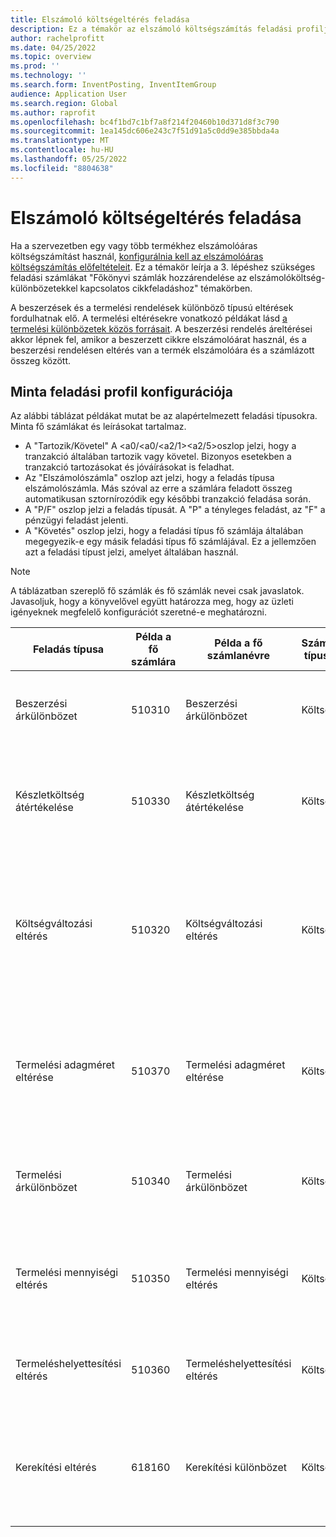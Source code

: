 ```yaml
---
title: Elszámoló költségeltérés feladása
description: Ez a témakör az elszámoló költségszámítás feladási profiljainak beállításával kapcsolatban tartalmaz tájékoztatást.
author: rachelprofitt
ms.date: 04/25/2022
ms.topic: overview
ms.prod: ''
ms.technology: ''
ms.search.form: InventPosting, InventItemGroup
audience: Application User
ms.search.region: Global
ms.author: raprofit
ms.openlocfilehash: bc4f1bd7c1bf7a8f214f20460b10d371d8f3c790
ms.sourcegitcommit: 1ea145dc606e243c7f51d91a5c0dd9e385bbda4a
ms.translationtype: MT
ms.contentlocale: hu-HU
ms.lasthandoff: 05/25/2022
ms.locfileid: "8804638"
---
```

# <a name="standard-cost-variance-posting"></a>Elszámoló költségeltérés feladása

Ha a szervezetben egy vagy több termékhez elszámolóáras költségszámítást használ, [konfigurálnia kell az elszámolóáras költségszámítás előfeltételeit](/supply-chain/cost-management/prerequisites-standard-costs.md). Ez a témakör leírja a 3. lépéshez szükséges feladási számlákat "Főkönyvi számlák hozzárendelése az elszámolóköltség-különbözetekkel kapcsolatos cikkfeladáshoz" témakörben.

A beszerzések és a termelési rendelések különböző típusú eltérések fordulhatnak elő. A termelési eltérésekre vonatkozó példákat lásd [a termelési különbözetek közös forrásait](/supply-chain/cost-management/common-sources-of-production-variances.md). A beszerzési rendelés áreltérései akkor lépnek fel, amikor a beszerzett cikkre elszámolóárat használ, és a beszerzési rendelésen eltérés van a termék elszámolóára és a számlázott összeg között.

## <a name="sample-posting-profile-configuration"></a>Minta feladási profil konfigurációja

Az alábbi táblázat példákat mutat be az alapértelmezett feladási típusokra. Minta fő számlákat és leírásokat tartalmaz.

- A "Tartozik/Követel" A <a0/<a0/<a2/1><a2/5>oszlop jelzi, hogy a tranzakció általában tartozik vagy követel. Bizonyos esetekben a tranzakció tartozásokat és jóváírásokat is feladhat.
- Az "Elszámolószámla" oszlop azt jelzi, hogy a feladás típusa elszámolószámla. Más szóval az erre a számlára feladott összeg automatikusan sztornírozódik egy későbbi tranzakció feladása során.
- A "P/F" oszlop jelzi a feladás típusát. A "P" a tényleges feladást, az "F" a pénzügyi feladást jelenti.
- A "Követés" oszlop jelzi, hogy a feladási típus fő számlája általában megegyezik-e egy másik feladási típus fő számlájával. Ez a jellemzően azt a feladási típust jelzi, amelyet általában használ.

> [!NOTE]
> A táblázatban szereplő fő számlák és fő számlák nevei csak javaslatok. Javasoljuk, hogy a könyvelővel együtt határozza meg, hogy az üzleti igényeknek megfelelő konfigurációt szeretné-e meghatározni.

| Feladás típusa | Példa a fő számlára | Példa a fő számlanévre | Számla típusa | Tartozik/követel? | Elszámolási számla | K/F | Kövesse | Leírás |
|--------------|----------------------|---------------------------|--------------|---------------|------------------|-----|--------|-------------|
| Beszerzési árkülönbözet | 510310 | Beszerzési árkülönbözet | Költség | Vagy | Nem | P | Nem alkalmazható | Erre a számlára akkor van szükség, ha eltérés van a beszerzési rendelés beszerzési ára és elszámolóára között. |
| Készletköltség átértékelése | 510330 | Készletköltség átértékelése | Költség | Vagy | Nem | P | Nem alkalmazható | Ez a számla akkor használatos, amikor egy elszámolóár cikkhez új költségszámítási verziót aktiválnak az aktuális készlet átértékelésekor. |
| Költségváltozási eltérés | 510320 | Költségváltozási eltérés | Költség | Vagy | Nem | P | Nem alkalmazható | Ez a számla akkor használatos, ha a helyek elszámolóárai között eltérés van, vagy ha egy cikket visszaküldnek, és a termék eredeti elszámolóára és aktuális elszámolóára között változás történik. |
| Termelési adagméret eltérése | 510370 | Termelési adagméret eltérése | Költség | Vagy | Nem | P | Nem alkalmazható | Ezt a számlát akkor használja a rendszer, ha eltérések vannak az anyagjegyzék-számítás alapja és a termelési rendelés költségszámításának tényleges mennyisége között. |
| Termelési árkülönbözet | 510340 | Termelési árkülönbözet | Költség | Vagy | Nem | P | Nem alkalmazható | Erre a számlára akkor van szükség, ha árkülönbség van a becsült költség és a termelési rendelés tényleges költsége között. |
| Termelési mennyiségi eltérés | 510350 | Termelési mennyiségi eltérés | Költség | Vagy | Nem | P | Nem alkalmazható | Ezt a számlát akkor használja a program, ha mennyiségi különbségek vannak a becsült költség és a termelési rendelés tényleges költségei között. |
| Termeléshelyettesítési eltérés | 510360 | Termeléshelyettesítési eltérés | Költség | Vagy | Nem | P | Nem alkalmazható | Erre a számlára akkor van szükség, ha egy termelési rendeléshez nem várt felhasználás történik. |
| Kerekítési eltérés | 618160 | Kerekítési különbözet | Költség | Vagy | Nem | P | Nem alkalmazható | Ezt a számlát akkor használja a program, ha kerekítési különbözet van, amikor a termelési költségek számítása az elszámoló költségekből történik. |
